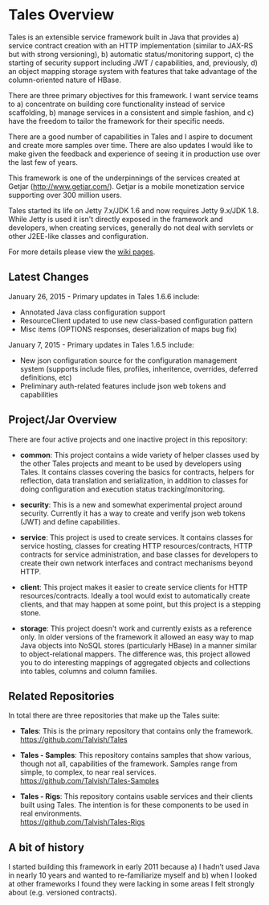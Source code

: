 ﻿Tales Overview
==============

Tales is an extensible service framework built in Java that provides a) service contract creation with an HTTP implementation (similar to JAX-RS but with strong versioning), b) automatic status/monitoring support, c) the starting of security support including JWT / capabilities, and, previously, d) an object mapping storage system with features that take advantage of the column-oriented nature of HBase.

There are three primary objectives for this framework. I want service teams to a) concentrate on building core functionality instead of service scaffolding, b) manage services in a consistent and simple fashion, and c) have the freedom to tailor the framework for their specific needs.

There are a good number of capabilities in Tales and I aspire to document and create more samples over time. There are also updates I would like to make given the feedback and experience of seeing it in production use over the last few of years. 

This framework is one of the underpinnings of the services created at Getjar (http://www.getjar.com/). Getjar is a mobile monetization service supporting over 300 million users.

Tales started its life on Jetty 7.x/JDK 1.6 and now requires Jetty 9.x/JDK 1.8. While Jetty is used it isn't directly exposed in the framework and developers, when creating services, generally do not deal with servlets or other J2EE-like classes and configuration.

For more details please view the [wiki pages](https://github.com/Talvish/Tales/wiki).

Latest Changes
--------------------
January 26, 2015 - Primary updates in Tales 1.6.6 include:
* Annotated Java class configuration support
* ResourceClient updated to use new class-based configuration pattern
* Misc items (OPTIONS responses, deserialization of maps bug fix)

January 7, 2015 - Primary updates in Tales 1.6.5 include:
* New json configuration source for the configuration management system (supports include files, profiles, inheritence, overrides, deferred definitions, etc)
* Preliminary auth-related features include json web tokens and capabilities

Project/Jar Overview
--------------------
There are four active projects and one inactive project in this repository:

* <b>common</b>: This project contains a wide variety of helper classes used by the other Tales projects and meant to be used by developers using Tales. It contains classes covering the basics for contracts, helpers for reflection, data translation and serialization, in addition to classes for doing configuration and execution status tracking/monitoring.

* <b>security</b>: This is a new and somewhat experimental project around security. Currently it has a way to create and verify json web tokens (JWT) and define capabilities.

* <b>service</b>: This project is used to create services. It contains classes for service hosting, classes for creating HTTP resources/contracts, HTTP contracts for service administration, and base classes for developers to create their own network interfaces and contract mechanisms beyond HTTP.

* <b>client</b>: This project makes it easier to create service clients for HTTP resources/contracts. Ideally a tool would exist to automatically create clients, and that may happen at some point, but this project is a stepping stone. 

* <b>storage</b>: This project doesn't work and currently exists as a reference only. In older versions of the framework it allowed an easy way to map Java objects into NoSQL stores (particularly HBase) in a manner similar to object-relational mappers. The difference was, this project allowed you to do interesting mappings of aggregated objects and collections into tables, columns and column families.

Related Repositories
--------------------

In total there are three repositories that make up the Tales suite:

* <b>Tales</b>: This is the primary repository that contains only the framework.<br>
https://github.com/Talvish/Tales

* <b>Tales - Samples</b>: This repository contains samples that show various, though not all, capabilities of the framework. Samples range from simple, to complex, to near real services. <br>
https://github.com/Talvish/Tales-Samples

* <b>Tales - Rigs</b>: This repository contains usable services and their clients built using Tales. The intention is for these components to be used in real environments.<br>
https://github.com/Talvish/Tales-Rigs

A bit of history
----------------

I started building this framework in early 2011 because a) I hadn’t used Java in nearly 10 years and wanted to re-familiarize myself and b) when I looked at other frameworks I found they were lacking in some areas I felt strongly about (e.g. versioned contracts). 
